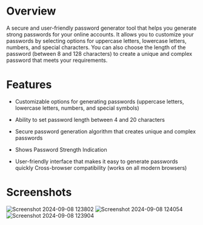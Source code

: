 # Overview

A secure and user-friendly password generator tool that helps you generate strong passwords for your online accounts. It allows you to customize your passwords by selecting options for uppercase letters, lowercase letters, numbers, and special characters. You can also choose the length of the password (between 8 and 128 characters) to create a unique and complex password that meets your requirements.

# Features

* Customizable options for generating passwords (uppercase letters, lowercase letters, numbers, and special symbols)

* Ability to set password length between 4 and 20 characters

* Secure password generation algorithm that creates unique and complex passwords

* Shows Password Strength Indication 

* User-friendly interface that makes it easy to generate passwords quickly Cross-browser compatibility (works on all modern browsers)

# Screenshots
![Screenshot 2024-09-08 123802](https://github.com/user-attachments/assets/e35fae97-1eef-4719-a9d8-c3840054304a)
![Screenshot 2024-09-08 124054](https://github.com/user-attachments/assets/d4b105d9-3406-45b7-9405-c8417b998081)
![Screenshot 2024-09-08 123904](https://github.com/user-attachments/assets/0a678a5b-1148-44bd-adc7-6a03c0d42526)

